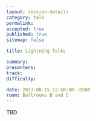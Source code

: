 ```yaml
---
layout: session-details
category: talk
permalink:
accepted: true
published: true
sitemap: false

title: Lightning Talks

summary:
presenters:
track:
difficulty:

date: 2017-08-15 12:50:00 -0500
room: Ballrooms B and C
---
```

TBD
